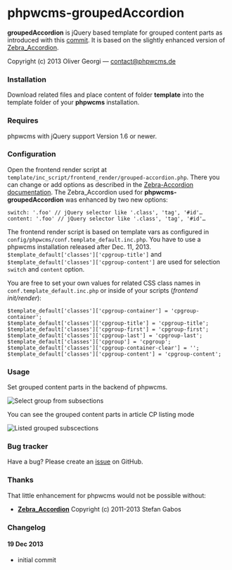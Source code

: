 phpwcms-groupedAccordion
================

**groupedAccordion** is jQuery based template for grouped content parts as introduced with this [commit](https://github.com/slackero/phpwcms/commit/5794d67969916bd3a49ce47e3f3880fc08707f4e). It is based on the slightly enhanced version of [Zebra_Accordion](http://stefangabos.ro/jquery/zebra-accordion/).

Copyright (c) 2013 Oliver Georgi — contact@phpwcms.de


### Installation

Download related files and place content of folder **template** into the template folder of your **phpwcms** installation.


### Requires

phpwcms with jQuery support Version 1.6 or newer.


### Configuration

Open the frontend render script at `template/inc_script/frontend_render/grouped-accordion.php`. There you can change or add options as described in the [Zebra-Accordion documentation](http://stefangabos.ro/jquery/zebra-accordion/). The Zebra_Accordion used for **phpwcms-groupedAccordion** was enhanced by two new options:

	switch: '.foo' // jQuery selector like '.class', 'tag', '#id'…
	content: '.foo' // jQuery selector like '.class', 'tag', '#id'…

The frontend render script is based on template vars as configured in `config/phpwcms/conf.template_default.inc.php`. You have to use a phpwcms installation released after Dec. 11, 2013. `$template_default['classes']['cpgroup-title']` and `$template_default['classes']['cpgroup-content']` are used for selection `switch` and `content` option.

You are free to set your own values for related CSS class names in `conf.template_default.inc.php` or inside of your scripts (*frontend init/render*):

	$template_default['classes']['cpgroup-container'] = 'cpgroup-container';
	$template_default['classes']['cpgroup-title'] = 'cpgroup-title';
	$template_default['classes']['cpgroup-first'] = 'cpgroup-first';
	$template_default['classes']['cpgroup-last'] = 'cpgroup-last';
	$template_default['classes']['cpgroup'] = 'cpgroup';
	$template_default['classes']['cpgroup-container-clear'] = '';
	$template_default['classes']['cpgroup-content'] = 'cpgroup-content';


### Usage

Set grouped content parts in the backend of phpwcms.

![Select group from subsections](https://raw.github.com/slackero/phpwcms-extended/master/phpwcms-groupedAccordion/src/img/grouped-cp-edit.png)

You can see the grouped content parts in article CP listing mode

![Listed grouped subscections](https://raw.github.com/slackero/phpwcms-extended/master/phpwcms-groupedAccordion/src/img/grouped-cp-list.png)


### Bug tracker

Have a bug? Please create an [issue](https://github.com/slackero/phpwcms-extended/issues) on GitHub.


### Thanks

That little enhancement for phpwcms would not be possible without:

- **[Zebra_Accordion](http://stefangabos.ro/jquery/zebra-accordion/)** Copyright (c) 2011-2013 Stefan Gabos


### Changelog

#### 19 Dec 2013
- initial commit